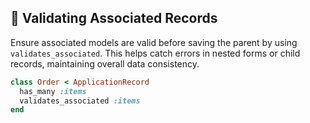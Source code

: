 ## 🤝 Validating Associated Records

Ensure associated models are valid before saving the parent by using `validates_associated`. This helps catch errors in nested forms or child records, maintaining overall data consistency.

```ruby
class Order < ApplicationRecord
  has_many :items
  validates_associated :items
end
```
